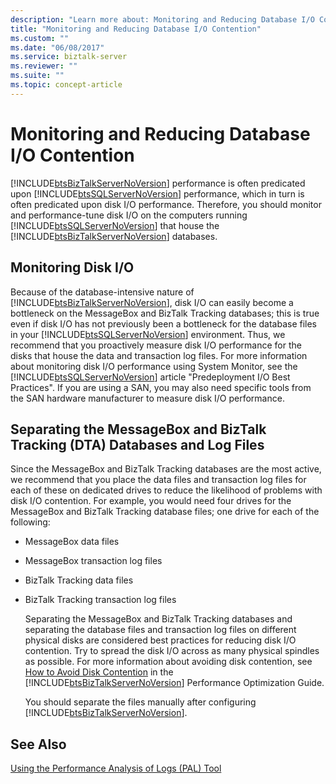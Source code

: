 ```yaml
---
description: "Learn more about: Monitoring and Reducing Database I/O Contention"
title: "Monitoring and Reducing Database I/O Contention"
ms.custom: ""
ms.date: "06/08/2017"
ms.service: biztalk-server
ms.reviewer: ""
ms.suite: ""
ms.topic: concept-article
---
```

# Monitoring and Reducing Database I/O Contention
[!INCLUDE[btsBizTalkServerNoVersion](../includes/btsbiztalkservernoversion-md.md)] performance is often predicated upon [!INCLUDE[btsSQLServerNoVersion](../includes/btssqlservernoversion-md.md)] performance, which in turn is often predicated upon disk I/O performance. Therefore, you should monitor and performance-tune disk I/O on the computers running [!INCLUDE[btsSQLServerNoVersion](../includes/btssqlservernoversion-md.md)] that house the [!INCLUDE[btsBizTalkServerNoVersion](../includes/btsbiztalkservernoversion-md.md)] databases.

## Monitoring Disk I/O
 Because of the database-intensive nature of [!INCLUDE[btsBizTalkServerNoVersion](../includes/btsbiztalkservernoversion-md.md)], disk I/O can easily become a bottleneck on the MessageBox and BizTalk Tracking databases; this is true even if disk I/O has not previously been a bottleneck for the database files in your [!INCLUDE[btsSQLServerNoVersion](../includes/btssqlservernoversion-md.md)] environment. Thus, we recommend that you proactively measure disk I/O performance for the disks that house the data and transaction log files. For more information about monitoring disk I/O performance using System Monitor, see the [!INCLUDE[btsSQLServerNoVersion](../includes/btssqlservernoversion-md.md)] article "Predeployment I/O Best Practices". If you are using a SAN, you may also need specific tools from the SAN hardware manufacturer to measure disk I/O performance.

## Separating the MessageBox and BizTalk Tracking (DTA) Databases and Log Files
 Since the MessageBox and BizTalk Tracking databases are the most active, we recommend that you place the data files and transaction log files for each of these on dedicated drives to reduce the likelihood of problems with disk I/O contention. For example, you would need four drives for the MessageBox and BizTalk Tracking database files; one drive for each of the following:

- MessageBox data files

- MessageBox transaction log files

- BizTalk Tracking data files

- BizTalk Tracking transaction log files

  Separating the MessageBox and BizTalk Tracking databases and separating the database files and transaction log files on different physical disks are considered best practices for reducing disk I/O contention. Try to spread the disk I/O across as many physical spindles as possible. For more information about avoiding disk contention, see [How to Avoid Disk Contention](https://go.microsoft.com/fwlink/?LinkId=158809) in the [!INCLUDE[btsBizTalkServerNoVersion](../includes/btsbiztalkservernoversion-md.md)] Performance Optimization Guide.

  You should separate the files manually after configuring [!INCLUDE[btsBizTalkServerNoVersion](../includes/btsbiztalkservernoversion-md.md)]. 

## See Also
 [Using the Performance Analysis of Logs (PAL) Tool](../technical-guides/using-the-performance-analysis-of-logs-pal-tool.md)
